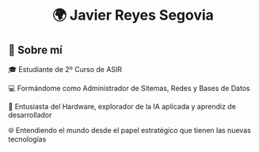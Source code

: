 <h1 align="center">🌍 Javier Reyes Segovia</h1>

<h2>🧠 Sobre mí</h2>

🎓 Estudiante de 2º Curso de ASIR

💻 Formándome como Administrador de Sitemas, Redes y Bases de Datos

🔭 Entusiasta del Hardware, explorador de la IA aplicada y aprendiz de desarrollador

🌐 Entendiendo el mundo desde el papel estratégico que tienen las nuevas tecnologías
